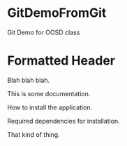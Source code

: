 # GitDemoFromGit
Git Demo for OOSD class

# Formatted Header
Blah blah blah.

This is some documentation.

How to install the application.

Required dependencies for installation.

That kind of thing.


